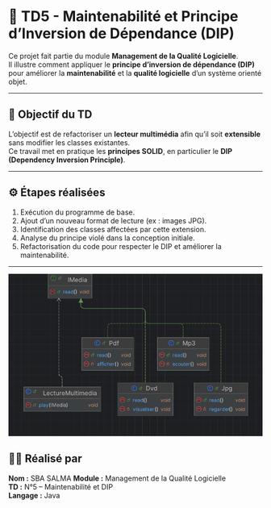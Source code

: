 # 🎯 TD5 - Maintenabilité et Principe d’Inversion de Dépendance (DIP)

Ce projet fait partie du module **Management de la Qualité Logicielle**.  
Il illustre comment appliquer le **principe d’inversion de dépendance (DIP)** pour améliorer la **maintenabilité** et la **qualité logicielle** d’un système orienté objet.

---

## 🧠 Objectif du TD

L’objectif est de refactoriser un **lecteur multimédia** afin qu’il soit **extensible** sans modifier les classes existantes.  
Ce travail met en pratique les **principes SOLID**, en particulier le **DIP (Dependency Inversion Principle)**.

---

## ⚙️ Étapes réalisées

1. Exécution du programme de base.  
2. Ajout d’un nouveau format de lecture (ex : images JPG).  
3. Identification des classes affectées par cette extension.  
4. Analyse du principe violé dans la conception initiale.  
5. Refactorisation du code pour respecter le DIP et améliorer la maintenabilité.

---
![Image](./diagrammetp5.png)
## 👩‍💻 Réalisé par

**Nom :** SBA SALMA 
**Module :** Management de la Qualité Logicielle  
**TD :** N°5 – Maintenabilité et DIP  
**Langage :** Java


